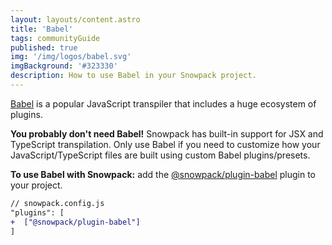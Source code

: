 ```yaml
---
layout: layouts/content.astro
title: 'Babel'
tags: communityGuide
published: true
img: '/img/logos/babel.svg'
imgBackground: '#323330'
description: How to use Babel in your Snowpack project.
---
```


[Babel](https://babeljs.io/) is a popular JavaScript transpiler that includes a huge ecosystem of plugins.

**You probably don't need Babel!** Snowpack has built-in support for JSX and TypeScript transpilation. Only use Babel if you need to customize how your JavaScript/TypeScript files are built using custom Babel plugins/presets.

**To use Babel with Snowpack:** add the [@snowpack/plugin-babel](https://www.npmjs.com/package/@snowpack/plugin-babel) plugin to your project.

```diff
// snowpack.config.js
"plugins": [
+  ["@snowpack/plugin-babel"]
]
```
